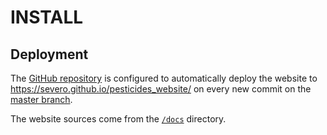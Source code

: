 # INSTALL

## Deployment

The [GitHub repository](https://github.com/severo/pesticides_website/) is configured to automatically deploy the website to https://severo.github.io/pesticides_website/ on every new commit on the [master branch](https://github.com/severo/pesticides_website/tree/master).

The website sources come from the [`/docs`](https://github.com/severo/pesticides_website/tree/master/docs) directory.
